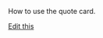 How to use the quote card.

[Edit this](https://github.com/tuimedia/gel-cards/edit/master/docs/quote--usage.md) 
